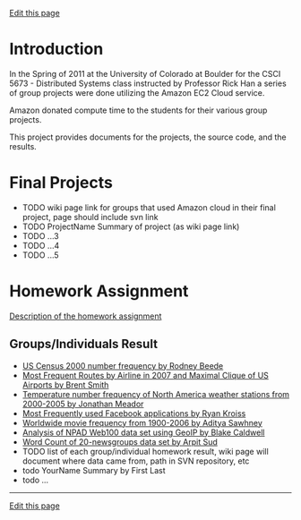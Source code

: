 [Edit this page](http://code.google.com/p/univ-colorado-distributed-systems-spring2011-amazon-cloud/w/edit/Main)

# Introduction #

In the Spring of 2011 at the University of Colorado at Boulder for the CSCI 5673 - Distributed Systems class instructed by Professor Rick Han a series of group projects were done utilizing the Amazon EC2 Cloud service.

Amazon donated compute time to the students for their various group projects.

This project provides documents for the projects, the source code, and the results.


# Final Projects #

  * TODO wiki page link for groups that used Amazon cloud in their final project, page should include svn link
  * TODO ProjectName Summary of project (as wiki page link)
  * TODO ...3
  * TODO ...4
  * TODO ...5

# Homework Assignment #

[Description of the homework assignment](HomeworkAssignmentDescription.md)

## Groups/Individuals Result ##

  * [US Census 2000 number frequency by Rodney Beede](RodneyBeede.md)
  * [Most Frequent Routes by Airline in 2007 and Maximal Clique of US Airports by Brent Smith](BrentSmith.md)
  * [Temperature number frequency of North America weather stations from 2000-2005 by Jonathan Meador](JonathanMeador.md)
  * [Most Frequently used Facebook applications by Ryan Kroiss](RyanKroiss.md)
  * [Worldwide movie frequency from 1900-2006 by Aditya Sawhney](AdityaSawhney.md)
  * [Analysis of NPAD Web100 data set using GeoIP by Blake Caldwell](BlakeCaldwell.md)
  * [Word Count of 20-newsgroups data set by Arpit Sud](ArpitSud.md)
  * TODO list of each group/individual homework result, wiki page will document where data came from, path in SVN repository, etc
  * todo YourName Summary by First Last
  * todo ...


---


[Edit this page](http://code.google.com/p/univ-colorado-distributed-systems-spring2011-amazon-cloud/w/edit/Main)